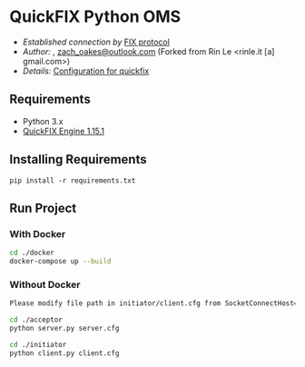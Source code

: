 # QuickFIX Python OMS #
* *Established connection by* [FIX protocol](https://www.fixtrading.org/standards/)  
* *Author:* , zach_oakes@outlook.com (Forked from Rin Le <rinle.it [a] gmail.com>)
* *Details:* [Configuration for quickfix](http://www.quickfixengine.org/quickfix/doc/html/configuration.html)  

## Requirements
* Python 3.x
* [QuickFIX Engine 1.15.1](http://www.quickfixengine.org/)

## Installing Requirements
```
pip install -r requirements.txt
```

## Run Project
### With Docker
```sh
cd ./docker
docker-compose up --build
```

### Without Docker
```sh
Please modify file path in initiator/client.cfg from SocketConnectHost=acceptor to SocketConnectHost=127.0.0.1
```
```sh
cd ./acceptor
python server.py server.cfg
```
```sh
cd ./initiator
python client.py client.cfg
```


